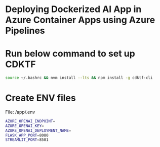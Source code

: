 # Deploying Dockerized AI App in Azure Container Apps using Azure Pipelines

# Run below command to set up CDKTF
```bash
source ~/.bashrc && nvm install --lts && npm install -g cdktf-cli
```

# Create ENV files
File: /app/.env
```bash
AZURE_OPENAI_ENDPOINT=
AZURE_OPENAI_KEY=
AZURE_OPENAI_DEPLOYMENT_NAME=
FLASK_APP_PORT=8080
STREAMLIT_PORT=8501
```